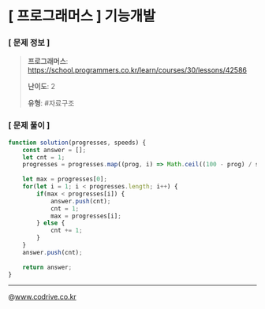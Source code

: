 # [ 프로그래머스 ] 기능개발

### [ 문제 정보 ]
> **프로그래머스**: https://school.programmers.co.kr/learn/courses/30/lessons/42586
> 
> **난이도**: 2
>
> **유형**: #자료구조


### [ 문제 풀이 ]
```JavaScript
function solution(progresses, speeds) {
    const answer = [];
    let cnt = 1;
    progresses = progresses.map((prog, i) => Math.ceil((100 - prog) / speeds[i]));
    
    let max = progresses[0];
    for(let i = 1; i < progresses.length; i++) {
        if(max < progresses[i]) {
            answer.push(cnt);
            cnt = 1;
            max = progresses[i];
        } else {
            cnt += 1;
        }
    }
    answer.push(cnt);
    
    return answer;
}
```


---
@www.codrive.co.kr